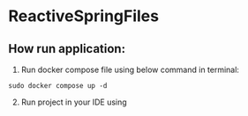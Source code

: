 # ReactiveSpringFiles
## How run application:
1. Run docker compose file using below command in terminal:
```
sudo docker compose up -d
```

2. Run project in your IDE using 